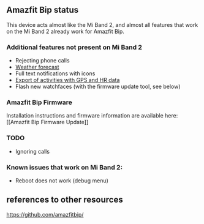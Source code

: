 ## Amazfit Bip status

This device acts almost like the Mi Band 2, and almost all features that work on the Mi Band 2 already work for Amazfit Bip. 

### Additional features not present on Mi Band 2

* Rejecting phone calls
* [Weather forecast](https://github.com/Freeyourgadget/Gadgetbridge/wiki/Amazfit-Bip-Weather)
* Full text notifications with icons
* [Export of activities with GPS and HR data](https://github.com/Freeyourgadget/Gadgetbridge/wiki/Amazfit-Bip-export-of-activities)
* Flash new watchfaces (with the firmware update tool, see below)

### Amazfit Bip Firmware
Installation instructions and firmware information are available here: [[Amazfit Bip Firmware Update]]

### TODO

* Ignoring calls

### Known issues that work on Mi Band 2:

* Reboot does not work (debug menu)

## references to other resources
https://github.com/amazfitbip/

